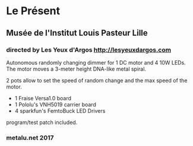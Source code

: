 # Le Présent
## Musée de l'Institut Louis Pasteur Lille
### directed by Les Yeux d'Argos <http://lesyeuxdargos.com>

Autonomous randomly changing dimmer for 1 DC motor and 4 10W LEDs.
The motor moves a 3-meter height DNA-like metal spiral.

2 pots allow to set the speed of random change and the max speed of the motor.

- 1 Fraise Versa1.0 board
- 1 Pololu's VNH5019 carrier board
- 4 sparkfun's FemtoBuck LED Drivers

program/test patch included.

### metalu.net 2017
